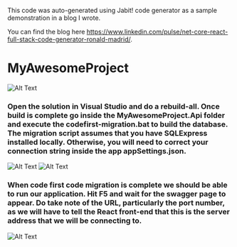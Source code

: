 This code was auto-generated using Jabit! code generator as a sample demonstration in a blog I wrote.

You can find the blog here https://www.linkedin.com/pulse/net-core-react-full-stack-code-generator-ronald-madrid/.

# MyAwesomeProject

![Alt Text](https://media.licdn.com/dms/image/C5112AQFc22WDnkRroQ/article-inline_image-shrink_1000_1488/0?e=1576108800&v=beta&t=3-k-P4l2R4Vd_eTtik8Jhby_dDFP54b1Jc964YDjVHc)

### Open the solution in Visual Studio and do a rebuild-all. Once build is complete go inside the MyAwesomeProject.Api folder and execute the codefirst-migration.bat to build the database. The migration script assumes that you have SQLExpress installed locally. Otherwise, you will need to correct your connection string inside the app appSettings.json.

![Alt Text](https://media.licdn.com/dms/image/C5112AQEl_WoYZI5lVw/article-inline_image-shrink_1000_1488/0?e=1576108800&v=beta&t=aOTqkWkar71J8r2RU7NR8gmH5f2RKiiiQQ4P-QF81Cs)
![Alt Text](https://media.licdn.com/dms/image/C5112AQEhtJjBjDTjuw/article-inline_image-shrink_1500_2232/0?e=1576108800&v=beta&t=hg2g07-h3IA5o6FRAnBwNoV2lqgS4v2rJjjQV-hc2VY)

### When code first code migration is complete we should be able to run our application. Hit F5 and wait for the swagger page to appear. Do take note of the URL, particularly the port number, as we will have to tell the React front-end that this is the server address that we will be connecting to.

![Alt Text](https://media.licdn.com/dms/image/C5112AQFYIagYM3v9yQ/article-inline_image-shrink_1000_1488/0?e=1576108800&v=beta&t=2u2LtEzGqkZioWSnWsTNwev6Tk2Qbq7jHxB2oTCMexc)





